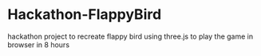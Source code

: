 # Hackathon-FlappyBird
hackathon project to recreate flappy bird using three.js to play the game in browser in 8 hours
